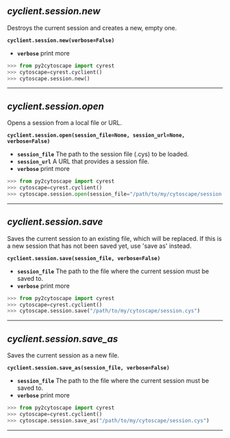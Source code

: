 ## ___cyclient.session.new___

Destroys the current session and creates a new, empty one.

**`cyclient.session.new(verbose=False)`**

* **`verbose`** print more

```python
>>> from py2cytoscape import cyrest
>>> cytoscape=cyrest.cyclient()
>>> cytoscape.session.new()
```
___

## ___cyclient.session.open___

Opens a session from a local file or URL.

**`cyclient.session.open(session_file=None, session_url=None, verbose=False)`**

* **`session_file`** The path to the session file (.cys) to be loaded.
* **`session_url`** A URL that provides a session file.
* **`verbose`** print more

```python
>>> from py2cytoscape import cyrest
>>> cytoscape=cyrest.cyclient()
>>> cytoscape.session.open(session_file="/path/to/my/cytoscape/session.cys")
```
___
## ___cyclient.session.save___

Saves the current session to an existing file, which will be replaced.
If this is a new session that has not been saved yet, use 'save as' instead.

**`cyclient.session.save(session_file, verbose=False)`**

* **`session_file`** The path to the file where the current session must be saved to.
* **`verbose`** print more

```python
>>> from py2cytoscape import cyrest
>>> cytoscape=cyrest.cyclient()
>>> cytoscape.session.save("/path/to/my/cytoscape/session.cys")
```
___
## ***cyclient.session.save_as***

Saves the current session as a new file.

**`cyclient.session.save_as(session_file, verbose=False)`**

* **`session_file`** The path to the file where the current session must be saved to.
* **`verbose`** print more

```python
>>> from py2cytoscape import cyrest
>>> cytoscape=cyrest.cyclient()
>>> cytoscape.session.save_as("/path/to/my/cytoscape/session.cys")
```
___
